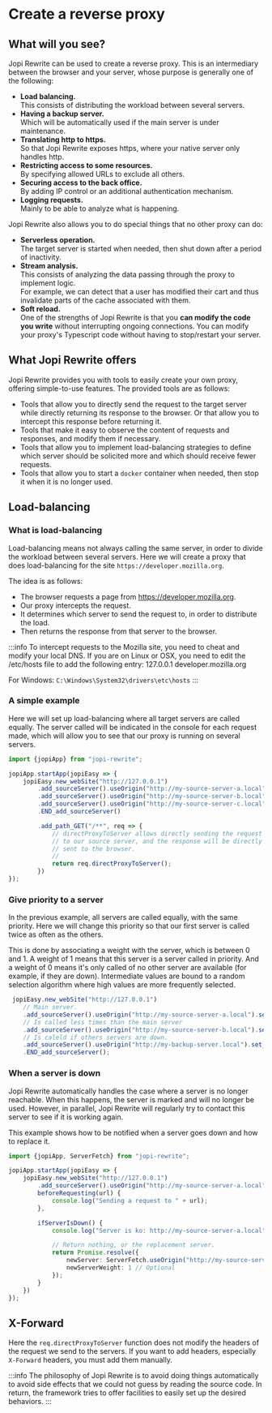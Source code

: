 # Create a reverse proxy

## What will you see?

Jopi Rewrite can be used to create a reverse proxy. This is an intermediary between the browser and your server, whose purpose is generally one of the following:

- **Load balancing.**  
This consists of distributing the workload between several servers.
- **Having a backup server.**  
Which will be automatically used if the main server is under maintenance.
- **Translating http to https.**  
So that Jopi Rewrite exposes https, where your native server only handles http.
- **Restricting access to some resources.**  
By specifying allowed URLs to exclude all others.
- **Securing access to the back office.**  
By adding IP control or an additional authentication mechanism.
- **Logging requests.**  
Mainly to be able to analyze what is happening.

Jopi Rewrite also allows you to do special things that no other proxy can do:

- **Serverless operation.**  
The target server is started when needed, then shut down after a period of inactivity.
- **Stream analysis.**  
This consists of analyzing the data passing through the proxy to implement logic.  
For example, we can detect that a user has modified their cart and thus invalidate parts of the cache associated with them.
- **Soft reload.**  
One of the strengths of Jopi Rewrite is that you **can modify the code you write** without interrupting ongoing connections. You can modify your proxy's Typescript code without having to stop/restart your server.

## What Jopi Rewrite offers

Jopi Rewrite provides you with tools to easily create your own proxy, offering simple-to-use features. The provided tools are as follows:

- Tools that allow you to directly send the request to the target server while directly returning its response to the browser. Or that allow you to intercept this response before returning it.
- Tools that make it easy to observe the content of requests and responses, and modify them if necessary.
- Tools that allow you to implement load-balancing strategies to define which server should be solicited more and which should receive fewer requests.
- Tools that allow you to start a `docker` container when needed, then stop it when it is no longer used.

## Load-balancing

### What is load-balancing

Load-balancing means not always calling the same server, in order to divide the workload between several servers.
Here we will create a proxy that does load-balancing for the site `https://developer.mozilla.org`.

The idea is as follows:
- The browser requests a page from https://developer.mozilla.org.
- Our proxy intercepts the request.
- It determines which server to send the request to, in order to distribute the load.
- Then returns the response from that server to the browser.

:::info
To intercept requests to the Mozilla site, you need to cheat and modify your local DNS.
If you are on Linux or OSX, you need to edit the /etc/hosts file to add the following entry:
127.0.0.1       developer.mozilla.org

For Windows: `C:\Windows\System32\drivers\etc\hosts`
:::

### A simple example

Here we will set up load-balancing where all target servers are called equally. The server called will be indicated in the console for each request made, which will allow you to see that our proxy is running on several servers.

```typescript
import {jopiApp} from "jopi-rewrite";

jopiApp.startApp(jopiEasy => {
    jopiEasy.new_webSite("http://127.0.0.1")
        .add_sourceServer().useOrigin("http://my-source-server-a.local").set_weight(1)
        .add_sourceServer().useOrigin("http://my-source-server-b.local").set_weight(1)
        .add_sourceServer().useOrigin("http://my-source-server-c.local").set_weight(1)
        .END_add_sourceServer()

        .add_path_GET("/**", req => {
            // directProxyToServer allows directly sending the request
            // to our source server, and the response will be directly
            // sent to the browser.
            //
            return req.directProxyToServer();
        })
});
```

### Give priority to a server

In the previous example, all servers are called equally, with the same priority.
Here we will change this priority so that our first server is called twice as often as the others.

This is done by associating a weight with the server, which is between 0 and 1. A weight of 1 means
that this server is a server called in priority. And a weight of 0 means it's only called of no
other server are available (for example, if they are down). Intermediate values are bound to a
random selection algorithm where high values are more frequently selected.

```typescript
 jopiEasy.new_webSite("http://127.0.0.1")
    // Main server.
    .add_sourceServer().useOrigin("http://my-source-server-a.local").set_weight(1)
    // Is called less times than the main server
    .add_sourceServer().useOrigin("http://my-source-server-b.local").set_weight(0.5)
    // Is caleld if others servers are down.
    .add_sourceServer().useOrigin("http://my-backup-server.local").set_weight(0)
    .END_add_sourceServer();
```

### When a server is down

Jopi Rewrite automatically handles the case where a server is no longer reachable.
When this happens, the server is marked and will no longer be used.
However, in parallel, Jopi Rewrite will regularly try to contact this server
to see if it is working again.

This example shows how to be notified when a server goes down and how to replace it.

```typescript
import {jopiApp, ServerFetch} from "jopi-rewrite";

jopiApp.startApp(jopiEasy => {
    jopiEasy.new_webSite("http://127.0.0.1")
        .add_sourceServer().useOrigin("http://my-source-server-a.local", {
        beforeRequesting(url) {
            console.log("Sending a request to " + url);
        },

        ifServerIsDown() {
            console.log("Server is ko: http://my-source-server-a.local");

            // Return nothing, or the replacement server.
            return Promise.resolve({
                newServer: ServerFetch.useOrigin("http://my-source-server-a.local"),
                newServerWeight: 1 // Optional
            });
        }
    })
});
```

## X-Forward

Here the `req.directProxyToServer` function does not modify the headers of the request we send to the servers.
If you want to add headers, especially `X-Forward` headers, you must add them manually.

:::info
The philosophy of Jopi Rewrite is to avoid doing things automatically
to avoid side effects that we could not guess by reading the source code. In return, the framework tries to offer facilities to
easily set up the desired behaviors.
:::